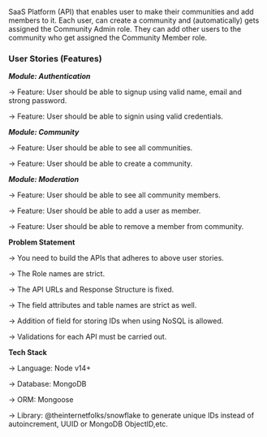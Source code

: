 SaaS Platform (API) that enables user to make their communities and add members to it.
Each user, can create a community and (automatically) gets assigned the Community Admin role. They can add other users to the community who get assigned the Community Member role.

### User Stories (Features)
***Module: Authentication***

-> Feature: User should be able to signup using valid name, email and strong password.

-> Feature: User should be able to signin using valid credentials.

***Module: Community***

-> Feature: User should be able to see all communities.

-> Feature: User should be able to create a community.

***Module: Moderation***

-> Feature: User should be able to see all community members.

-> Feature: User should be able to add a user as member.

-> Feature: User should be able to remove a member from community.


**Problem Statement**

-> You need to build the APIs that adheres to above user stories.

-> The Role names are strict.

-> The API URLs and Response Structure is fixed.

-> The field attributes and table names are strict as well.

-> Addition of field for storing IDs when using NoSQL is allowed.

-> Validations for each API must be carried out.


**Tech Stack**


-> Language: Node v14+

-> Database: MongoDB

-> ORM: Mongoose 

-> Library: @theinternetfolks/snowflake to generate unique IDs instead of autoincrement, UUID or MongoDB ObjectID,etc.

